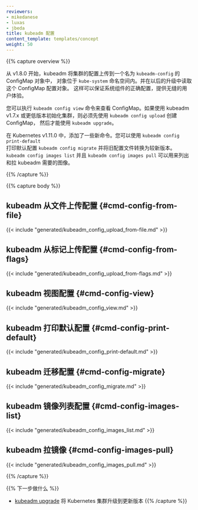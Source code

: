 ```yaml
---
reviewers:
- mikedanese
- luxas
- jbeda
title: kubeadm 配置
content_template: templates/concept
weight: 50
---
```

<!--
---
reviewers:
- mikedanese
- luxas
- jbeda
title: kubeadm config
content_template: templates/concept
weight: 50
---
-->
{{% capture overview %}}

从 v1.8.0 开始，kubeadm 将集群的配置上传到一个名为 `kubeadm-config` 的 ConfigMap 对象中，
对象位于 `kube-system` 命名空间内。并在以后的升级中读取这个 ConfigMap 配置对象。
这样可以保证系统组件的正确配置，提供无缝的用户体验。

<!--
Beginning with v1.8.0, kubeadm uploads the configuration of your cluster to a ConfigMap called
`kubeadm-config` in the `kube-system` namespace, and later reads the ConfigMap when upgrading.
This enables correct configuration of system components, and provides a seamless user experience.
-->
您可以执行 `kubeadm config view` 命令来查看 ConfigMap。如果使用 kubeadm v1.7.x
或更低版本初始化集群，则必须先使用 `kubeadm config upload` 创建 ConfigMap，
然后才能使用 `kubeadm upgrade`。
<!--
You can execute `kubeadm config view` to view the ConfigMap. If you initialized your cluster using
kubeadm v1.7.x or lower, you must use `kubeadm config upload` to create the ConfigMap before you
may use `kubeadm upgrade`.
-->

在 Kubernetes v1.11.0 中，添加了一些新命令。您可以使用 `kubeadm config print-default`  
打印默认配置 `kubeadm config migrate` 并将旧配置文件转换为较新版本。
`kubeadm config images list` 并且 `kubeadm config images pull` 可以用来列出和拉 kubeadm 需要的图像。
<!--
In Kubernetes v1.11.0, some new commands were added. You can use `kubeadm config print-default`
to print the default configuration and `kubeadm config migrate` to convert your old configuration
files to a newer version. `kubeadm config images list` and `kubeadm config images pull` can be used
to list and pull the images that kubeadm requires.
-->

{{% /capture %}}

{{% capture body %}}
## kubeadm 从文件上传配置 {#cmd-config-from-file}
{{< include "generated/kubeadm_config_upload_from-file.md" >}}

<!--
## kubeadm config upload from-file {#cmd-config-from-file}
-->

## kubeadm 从标记上传配置 {#cmd-config-from-flags}
{{< include "generated/kubeadm_config_upload_from-flags.md" >}}

<!--
## kubeadm config upload from-flags {#cmd-config-from-flags}
-->

## kubeadm 视图配置 {#cmd-config-view}
{{< include "generated/kubeadm_config_view.md" >}}

<!--
## kubeadm config view {#cmd-config-view}
-->

## kubeadm 打印默认配置 {#cmd-config-print-default}
{{< include "generated/kubeadm_config_print-default.md" >}}

<!--
## kubeadm config print-default {#cmd-config-print-default}
-->

## kubeadm 迁移配置 {#cmd-config-migrate}
{{< include "generated/kubeadm_config_migrate.md" >}}

<!--
## kubeadm config migrate {#cmd-config-migrate}
-->

## kubeadm 镜像列表配置 {#cmd-config-images-list}
{{< include "generated/kubeadm_config_images_list.md" >}}

<!--
## kubeadm config images list {#cmd-config-images-list}
-->

## kubeadm 拉镜像 {#cmd-config-images-pull}
{{< include "generated/kubeadm_config_images_pull.md" >}}

<!--
## kubeadm config images pull {#cmd-config-images-pull}
-->

{{% /capture %}}

<!--
{{% capture whatsnext %}}
-->

{{% 下一步做什么 %}}
* [kubeadm upgrade](/docs/reference/setup-tools/kubeadm/kubeadm-upgrade/) 将 Kubernetes 集群升级到更新版本
{{% /capture %}}

<!--
* [kubeadm upgrade](/docs/reference/setup-tools/kubeadm/kubeadm-upgrade/) to upgrade a Kubernetes cluster to a newer version
-->
